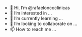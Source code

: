 - 👋 Hi, I’m @rafaeloncoclinicas
- 👀 I’m interested in ...
- 🌱 I’m currently learning ...
- 💞️ I’m looking to collaborate on ...
- 📫 How to reach me ...

<!---
rafaeloncoclinicas/rafaeloncoclinicas is a ✨ special ✨ repository because its `README.md` (this file) appears on your GitHub profile.
You can click the Preview link to take a look at your changes.
--->
